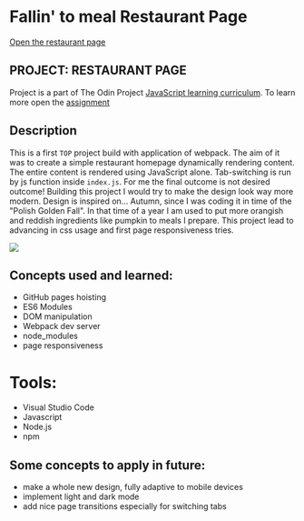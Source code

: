 # Fallin' to meal Restaurant Page
[Open the restaurant page](https://wblachut.github.io/RestaurantPage_TheOdinProject/)
##
## PROJECT: RESTAURANT PAGE

Project is a part of The Odin Project [JavaScript learning curriculum](https://www.theodinproject.com/courses/javascript). To learn more open the [assignment](https://www.theodinproject.com/courses/javascript/lessons/restaurant-page)

## Description

This is a first `TOP` project build with application of webpack. The aim of it was to create a simple restaurant homepage dynamically rendering content. The entire content is rendered using JavaScript alone. Tab-switching is run by js function inside `index.js`. For me the final outcome is not desired outcome! Building this project I would try to make the design look way more modern. Design is inspired on... Autumn, since I was coding it in time of the "Polish Golden Fall". In that time of a year I am used to put more orangish and reddish ingredients like pumpkin to meals I prepare. This project lead to advancing in css usage and first page responsiveness tries.

![](files/rest.gif)

## Concepts used and learned:

* GitHub pages hoisting
* ES6 Modules
* DOM manipulation
* Webpack dev server
* node_modules
* page responsiveness


# Tools:

* Visual Studio Code
* Javascript
* Node.js
* npm


## Some concepts to apply in future:

* make a whole new design, fully adaptive to mobile devices
* implement light and dark mode
* add nice page transitions especially for switching tabs